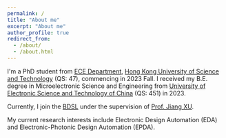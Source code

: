 ```yaml
---
permalink: /
title: "About me"
excerpt: "About me"
author_profile: true
redirect_from: 
  - /about/
  - /about.html
---
```


I'm a PhD student from [ECE Department](https://ece.hkust.edu.hk/), [Hong Kong University of Science and Technology](https://hkust.edu.hk/) (QS: 47), commencing in 2023 Fall. I received my B.E. degree in Microelectronic Science and Engineering from [University of Electronic Science and Technology of China](https://www.uestc.edu.cn/) (QS: 451) in 2023.

Currently, I join the [BDSL](https://eexu.home.ece.ust.hk/) under the supervision of [Prof. Jiang XU](https://scholar.google.com/citations?user=IxOQVaEAAAAJ).

My current research interests include Electronic Design Automation (EDA) and Electronic-Photonic Design Automation (EPDA).

<script type="text/javascript" id="clustrmaps" src="//clustrmaps.com/map_v2.js?d=hV9O8XWwczWeEZaZhtTIWRi1b9giiPuPmIqmvfb_Fxw&cl=ffffff&w=a"></script>
